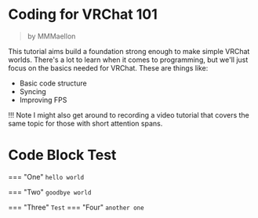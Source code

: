 # Coding for VRChat 101

> by MMMaellon

This tutorial aims build a foundation strong enough to make simple VRChat worlds. There's a lot to learn when it comes to programming, but we'll just focus on the basics needed for VRChat. These are things like:
- Basic code structure
- Syncing
- Improving FPS

!!! Note
    I might also get around to recording a video tutorial that covers the same topic for those with short attention spans.

# Code Block Test

=== "One"
	```
	hello world
	```

=== "Two"
    ```
    goodbye world
    ```




=== "Three"
    ```
    Test
    ```
=== "Four"
    ```
    another one
    ```
